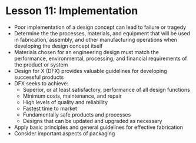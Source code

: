 # Lesson 11: Implementation
- Poor implementation of a design concept can lead to failure or tragedy
- Determine the the processes, materials, and equipment that will be used in fabrication, assembly, and other manufacturing operations when developing the design concept itself
- Materials chosen for an engineering design must match the performance, environmental, processing, and financial requirements of the product or system
- Design for X (DFX) provides valuable guidelines for developing successful products
- DFX seeks to achieve:
  - Superior, or at least satisfactory, performance of all design functions
  - Minimum costs, maintenance, and repair
  - High levels of quality and reliability
  - Fastest time to market
  - Fundamentally safe products and processes
  - Designs that can be updated and upgraded as necessary
- Apply basic principles and general guidelines for effective fabrication
- Consider important aspects of packaging
